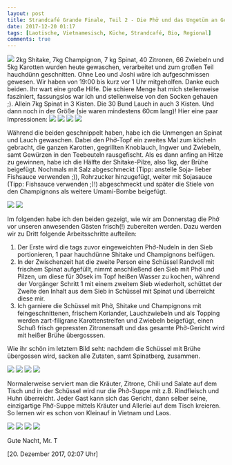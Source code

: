 ```yaml
---
layout: post
title: Strandcafé Grande Finale, Teil 2 - Die Phở und das Ungetüm an Gemüse!
date: 2017-12-20 01:17
tags: [Laotische, Vietnamesisch, Küche, Strandcafé, Bio, Regional]
comments: true
---
```

<img class="fit image" src="{{site.baseurl}}/images/2017-12-20-cover-Phở-Kostprobe.jpg">
2kg Shitake, 7kg Champignon, 7 kg Spinat, 40 Zitronen, 66 Zwiebeln und 5kg Karotten wurden heute gewaschen, verarbeitet und zum großen Teil hauchdünn geschnitten. Ohne Leo und Joshi wäre ich aufgeschmissen gewesen. Wir haben von 19:00 bis kurz vor 1 Uhr mitgeholfen. Danke euch beiden. Ihr wart eine große Hilfe. Die schiere Menge hat mich stellenweise fasziniert, fassungslos war ich und stellenweise von den Socken gehauen ;). Allein 7kg Spinat in 3 Kisten. Die 30 Bund Lauch in auch 3 Kisten. Und dann noch in der Größe (sie waren mindestens 60cm lang)! Hier eine paar Impressionen:

<img class="image left" src="{{site.baseurl}}/images/2017-12-20-Einkauf-1.jpg">
<img class="image right" src="{{site.baseurl}}/images/2017-12-20-Einkauf-2.jpg">
<img class="image left" src="{{site.baseurl}}/images/2017-12-20-Einkauf-3.jpg">
<img class="image right" src="{{site.baseurl}}/images/2017-12-20-Einkauf-4.jpg">

Während die beiden geschnippelt haben, habe ich die Unmengen an Spinat und Lauch gewaschen. Dabei den Phở-Topf ein zweites Mal zum köcheln gebracht, die ganzen Karotten, gegrillten Knoblauch, Ingwer und Zwiebeln, samt Gewürzen in den Teebeuteln rausgefischt. Als es dann anfing an Hitze zu gewinnen, habe ich die Hälfte der Shitake-Pilze, also 1kg, der Brühe beigefügt. Nochmals mit Salz abgeschmeckt (Tipp: anstelle Soja- lieber Fishsauce verwenden ;)), Rohrzucker hinzugefügt, weiter mit Sojasauce (Tipp: Fishsauce verwenden ;)!) abgeschmeckt und später die Stiele von den Champignons als weitere Umami-Bombe beigefügt.

<img class="image left" src="{{site.baseurl}}/images/2017-12-20-Leo-und-Joshi-schnippeln-1.jpg">
<img class="image right" src="{{site.baseurl}}/images/2017-12-20-Leo-und-Joshi-schnippeln-2.jpg">

Im folgenden habe ich den beiden gezeigt, wie wir am Donnerstag die Phở vor unseren anwesenden Gästen frisch(!) zubereiten werden. Dazu werden wir zu Dritt folgende Arbeitsschritte aufteilen:

1. Der Erste wird die tags zuvor eingeweichten Phở-Nudeln in den Sieb portionieren, 1 paar hauchdünne Shitake und Champignons beifügen.
2. In der Zwischenzeit hat die zweite Person eine Schüssel Randvoll mit frischem Spinat aufgefüllt, nimmt anschließend den Sieb mit Phở und Pilzen, um diese für 30sek im Topf heißen Wasser zu kochen, während der Vorgänger Schritt 1 mit einem zweitem Sieb wiederholt, schüttet der Zweite den Inhalt aus dem Sieb in Schüssel mit Spinat und überreicht diese mir.
3. Ich garniere die Schüssel mit Phở, Shitake und Champignons mit feingeschnittenen, frischem Koriander, Lauchzwiebeln und als Topping werden zart-filigrane Karottenstreifen und Zwiebeln beigefügt, einen Schuß frisch gepressten Zitronensaft und das gesamte Phở-Gericht wird mit heißer Brühe übergosssen.

Wie ihr schön im letztem Bild seht: nachdem die Schüssel mit Brühe übergossen wird, sacken alle Zutaten, samt Spinatberg, zusammen.

<img class="image left" src="{{site.baseurl}}/images/2017-12-20-Cooking-and-Presentation-Steps-1.jpg">
<img class="image right" src="{{site.baseurl}}/images/2017-12-20-Cooking-and-Presentation-Steps-2.jpg">
<img class="image left" src="{{site.baseurl}}/images/2017-12-20-Cooking-and-Presentation-Steps-3.jpg">
<img class="image right" src="{{site.baseurl}}/images/2017-12-20-Cooking-and-Presentation-Steps-4.jpg">

Normalerweise serviert man die Kräuter, Zitrone, Chili und Salate auf dem Tisch und in der Schüssel wird nur die Phở-Suppe mit z.B. Rindfleisch und Huhn überreicht. Jeder Gast kann sich das Gericht, dann selber seine, einzigartige Phở-Suppe mittels Kräuter und Allerlei auf dem Tisch kreieren. So lernen wir es schon von Kleinauf in Vietnam und Laos.

<img class="image left" src="{{site.baseurl}}/images/2017-12-20-Phở-essen-1.jpg">
<img class="image right" src="{{site.baseurl}}/images/2017-12-20-Phở-essen-2.jpg">
<img class="image left" src="{{site.baseurl}}/images/2017-12-20-Phở-essen-3.jpg">
<img class="image right" src="{{site.baseurl}}/images/2017-12-20-Phở-essen-4.jpg">

Gute Nacht, Mr. T

[20. Dezember 2017, 02:07 Uhr]
